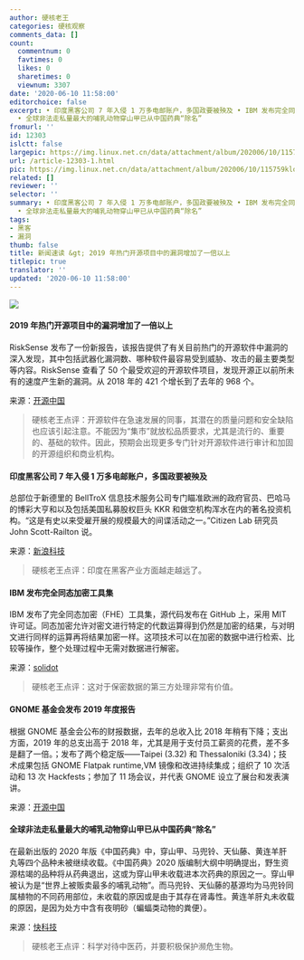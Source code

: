 ```yaml
---
author: 硬核老王
categories: 硬核观察
comments_data: []
count:
  commentnum: 0
  favtimes: 0
  likes: 0
  sharetimes: 0
  viewnum: 3307
date: '2020-06-10 11:58:00'
editorchoice: false
excerpt: • 印度黑客公司 7 年入侵 1 万多电邮账户，多国政要被殃及 • IBM 发布完全同态加密工具集 • GNOME 基金会发布 2019 年度报告
  • 全球非法走私量最大的哺乳动物穿山甲已从中国药典“除名”
fromurl: ''
id: 12303
islctt: false
largepic: https://img.linux.net.cn/data/attachment/album/202006/10/115759klor616xmrabgocr.jpg
url: /article-12303-1.html
pic: https://img.linux.net.cn/data/attachment/album/202006/10/115759klor616xmrabgocr.jpg.thumb.jpg
related: []
reviewer: ''
selector: ''
summary: • 印度黑客公司 7 年入侵 1 万多电邮账户，多国政要被殃及 • IBM 发布完全同态加密工具集 • GNOME 基金会发布 2019 年度报告
  • 全球非法走私量最大的哺乳动物穿山甲已从中国药典“除名”
tags:
- 黑客
- 漏洞
thumb: false
title: 新闻速读 &gt; 2019 年热门开源项目中的漏洞增加了一倍以上
titlepic: true
translator: ''
updated: '2020-06-10 11:58:00'
---
```


![](/data/attachment/album/202006/10/115759klor616xmrabgocr.jpg)


#### 2019 年热门开源项目中的漏洞增加了一倍以上


RiskSense 发布了一份新报告，该报告提供了有关目前热门的开源软件中漏洞的深入发现，其中包括武器化漏洞数、哪种软件最容易受到威胁、攻击的最主要类型等内容。RiskSense 查看了 50 个最受欢迎的开源软件项目，发现开源正以前所未有的速度产生新的漏洞。从 2018 年的 421 个增长到了去年的 968 个。


来源：[开源中国](https://www.oschina.net/news/116325/risksense-open-source-spotlight-report)



> 
> 硬核老王点评：开源软件在急速发展的同事，其潜在的质量问题和安全缺陷也应该引起注意。不能因为“集市”就放松品质要求，尤其是流行的、重要的、基础的软件。因此，预期会出现更多专门针对开源软件进行审计和加固的开源组织和商业机构。
> 
> 
> 


#### 印度黑客公司 7 年入侵 1 万多电邮账户，多国政要被殃及


总部位于新德里的 BellTroX 信息技术服务公司专门瞄准欧洲的政府官员、巴哈马的博彩大亨和以及包括美国私募股权巨头 KKR 和做空机构浑水在内的著名投资机构。“这是有史以来受雇开展的规模最大的间谍活动之一。”Citizen Lab 研究员 John Scott-Railton 说。


来源：[新浪科技](https://www.cnbeta.com/articles/tech/989095.htm)



> 
> 硬核老王点评：印度在黑客产业方面越走越远了。
> 
> 
> 


#### IBM 发布完全同态加密工具集


IBM 发布了完全同态加密（FHE）工具集，源代码发布在 GitHub 上，采用 MIT 许可证。同态加密允许对密文进行特定的代数运算得到仍然是加密的结果，与对明文进行同样的运算再将结果加密一样。这项技术可以在加密的数据中进行检索、比较等操作，整个处理过程中无需对数据进行解密。


来源：[solidot](https://www.solidot.org/story?sid=64617)



> 
> 硬核老王点评：这对于保密数据的第三方处理非常有价值。
> 
> 
> 


#### GNOME 基金会发布 2019 年度报告


根据 GNOME 基金会公布的财报数据，去年的总收入比 2018 年稍有下降；支出方面，2019 年的总支出高于 2018 年，尤其是用于支付员工薪资的花费，差不多是翻了一倍。；发布了两个稳定版——Taipei (3.32) 和 Thessaloniki (3.34)；技术成果包括 GNOME Flatpak runtime,VM 镜像和改进持续集成；组织了 10 次活动和 13 次 Hackfests；参加了 11 场会议，并代表 GNOME 设立了展台和发表演讲。


来源：[开源中国](https://www.oschina.net/news/116326/gnome-annual-report-2019)


#### 全球非法走私量最大的哺乳动物穿山甲已从中国药典“除名”


在最新出版的 2020 年版《中国药典》中，穿山甲、马兜铃、天仙藤、黄连羊肝丸等四个品种未被继续收载。《中国药典》2020 版编制大纲中明确提出，野生资源枯竭的品种将从药典退出，这或为穿山甲未收载进本次药典的原因之一。穿山甲被认为是“世界上被贩卖最多的哺乳动物”。而马兜铃、天仙藤的基源均为马兜铃同属植物的不同药用部位，未收载的原因或是由于其存在肾毒性。黄连羊肝丸未收载的原因，是因为处方中含有夜明砂（蝙蝠类动物的粪便）。


来源：[快科技](https://www.cnbeta.com/articles/science/988795.htm)



> 
> 硬核老王点评：科学对待中医药，并要积极保护濒危生物。
> 
> 
>